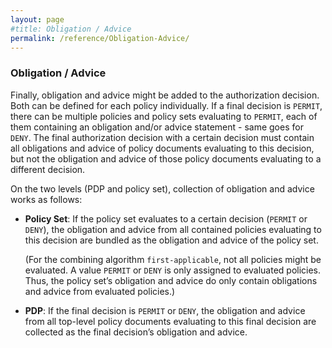 ```yaml
---
layout: page
#title: Obligation / Advice
permalink: /reference/Obligation-Advice/
---
```


### Obligation / Advice

Finally, obligation and advice might be added to the authorization decision. Both can be defined for each policy individually. If a final decision is `PERMIT`, there can be multiple policies and policy sets evaluating to `PERMIT`, each of them containing an obligation and/or advice statement - same goes for `DENY`. The final authorization decision with a certain decision must contain all obligations and advice of policy documents evaluating to this decision, but not the obligation and advice of those policy documents evaluating to a different decision.

On the two levels (PDP and policy set), collection of obligation and advice works as follows:

- **Policy Set**: If the policy set evaluates to a certain decision (`PERMIT` or `DENY`), the obligation and advice from all contained policies evaluating to this decision are bundled as the obligation and advice of the policy set.

  (For the combining algorithm `first-applicable`, not all policies might be evaluated. A value `PERMIT` or `DENY` is only assigned to evaluated policies. Thus, the policy set’s obligation and advice do only contain obligations and advice from evaluated policies.)
- **PDP**: If the final decision is `PERMIT` or `DENY`, the obligation and advice from all top-level policy documents evaluating to this final decision are collected as the final decision’s obligation and advice.